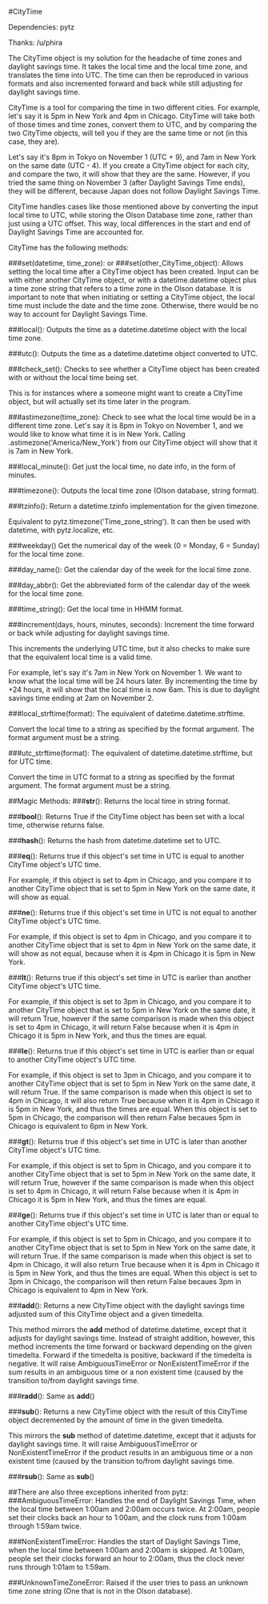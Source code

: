 #CityTime

Dependencies:
pytz

Thanks:
/u/phira

The CityTime object is my solution for the headache of time zones and daylight savings time.  It takes
the local time and the local time zone, and translates the time into UTC.  The time can then be reproduced
in various formats and also incremented forward and back while still adjusting for daylight savings time.

CityTime is a tool for comparing the time in two different cities. For example, let's say it is 5pm in New York
and 4pm in Chicago. CityTime will take both of those times and time zones, convert them to UTC, and by comparing
the two CityTime objects, will tell you if they are the same time or not (in this case, they are).

Let's say it's 8pm in Tokyo on November 1 (UTC + 9), and 7am in New York on the same date (UTC - 4). If you
create a CityTime object for each city, and compare the two, it will show that they are the same. However,
if you tried the same thing on November 3 (after Daylight Savings Time ends), they will be different,
because Japan does not follow Daylight Savings Time.

CityTime handles cases like those mentioned above by converting the input local time to UTC, while storing
the Olson Database time zone, rather than just using a UTC offset. This way, local differences in the start
and end of Daylight Savings Time are accounted for.

CityTime has the following methods:

###set(datetime, time_zone):
or
###set(other_CityTime_object):
Allows setting the local time after a CityTime object has been created.
Input can be with either another CityTime object, or with a datetime.datetime object
plus a time zone string that refers to a time zone in the Olson database.
It is important to note that when initiating or setting a CityTime object,
the local time must include the date and the time zone. Otherwise, there would be no
way to account for Daylight Savings Time.

###local():
Outputs the time as a datetime.datetime object with the local time zone.

###utc():
Outputs the time as a datetime.datetime object converted to UTC.

###check_set():
Checks to see whether a CityTime object has been created with or without
the local time being set.

This is for instances where a someone might want to create a CityTime object, but
will actually set its time later in the program.

###astimezone(time_zone):
Check to see what the local time would be in a different time zone.
Let's say it is 8pm in Tokyo on November 1, and we would like to know what time
it is in New York. Calling .astimezone('America/New_York') from our CityTime object will
show that it is 7am in New York.

###local_minute():
Get just the local time, no date info, in the form of minutes.

###timezone():
Outputs the local time zone (Olson database, string format).

###tzinfo():
Return a datetime.tzinfo implementation for the given timezone.

Equivalent to pytz.timezone('Time_zone_string'). It can then be used with datetime,
with pytz.localize, etc.

###weekday()
Get the numerical day of the week (0 = Monday, 6 = Sunday) for the local time zone.

###day_name():
Get the calendar day of the week for the local time zone.

###day_abbr():
Get the abbreviated form of the calendar day of the week for the local time zone.

###time_string():
Get the local time in HHMM format.

###increment(days, hours, minutes, seconds):
Increment the time forward or back while adjusting for daylight savings time.

This increments the underlying UTC time, but it also checks to make sure that the
equivalent local time is a valid time.

For example, let's say it's 7am in New York on November 1. We want to know what the local
time will be 24 hours later. By incrementing the time by +24 hours, it will show that the
local time is now 6am. This is due to daylight savings time ending at 2am on November 2.

###local_strftime(format):
The equivalent of datetime.datetime.strftime.

Convert the local time to a string as specified by the format argument. The format argument
must be a string.

###utc_strftime(format):
The equivalent of datetime.datetime.strftime, but for UTC time.

Convert the time in UTC format to a string as specified by the format argument. The format argument
must be a string.

##Magic Methods:
###__str__():
Returns the local time in string format.

###__bool__():
Returns True if the CityTime object has been set with a local time, otherwise returns false.

###__hash__():
Returns the hash from datetime.datetime set to UTC.

###__eq__():
Returns true if this object's set time in UTC is equal to another CityTime object's UTC time.

For example, if this object is set to 4pm in Chicago, and you compare it to another CityTime
object that is set to 5pm in New York on the same date, it will show as equal.

###__ne__():
Returns true if this object's set time in UTC is not equal to another CityTime object's UTC time.

For example, if this object is set to 4pm in Chicago, and you compare it to another CityTime
object that is set to 4pm in New York on the same date, it will show as not equal, because when
it is 4pm in Chicago it is 5pm in New York.

###__lt__():
Returns true if this object's set time in UTC is earlier than another CityTime object's UTC time.

For example, if this object is set to 3pm in Chicago, and you compare it to another CityTime
object that is set to 5pm in New York on the same date, it will return True, however if the
same comparison is made when this object is set to 4pm in Chicago, it will return False because when
it is 4pm in Chicago it is 5pm in New York, and thus the times are equal.

###__le__():
Returns true if this object's set time in UTC is earlier than or equal to another CityTime
object's UTC time.

For example, if this object is set to 3pm in Chicago, and you compare it to another CityTime
object that is set to 5pm in New York on the same date, it will return True. If the
same comparison is made when this object is set to 4pm in Chicago, it will also return True
because when it is 4pm in Chicago it is 5pm in New York, and thus the times are equal.  When
this object is set to 5pm in Chicago, the comparison will then return False becaues 5pm in
Chicago is equivalent to 6pm in New York.

###__gt__():
Returns true if this object's set time in UTC is later than another CityTime object's UTC time.

For example, if this object is set to 5pm in Chicago, and you compare it to another CityTime
object that is set to 5pm in New York on the same date, it will return True, however if the
same comparison is made when this object is set to 4pm in Chicago, it will return False because when
it is 4pm in Chicago it is 5pm in New York, and thus the times are equal.

###__ge__():
Returns true if this object's set time in UTC is later than or equal to another CityTime
object's UTC time.

For example, if this object is set to 5pm in Chicago, and you compare it to another CityTime
object that is set to 5pm in New York on the same date, it will return True. If the
same comparison is made when this object is set to 4pm in Chicago, it will also return True
because when it is 4pm in Chicago it is 5pm in New York, and thus the times are equal.  When
this object is set to 3pm in Chicago, the comparison will then return False becaues 3pm in
Chicago is equivalent to 4pm in New York.

###__add__():
Returns a new CityTime object with the daylight savings time adjusted sum of this CityTime object
and a given timedelta.

This method mirrors the __add__ method of datetime.datetime, except that it adjusts for daylight
savings time. Instead of straight addition, however, this method increments the time forward or
backward depending on the given timedelta. Forward if the timedelta is positive, backward if the 
timedelta is negative.  It will raise AmbiguousTimeError or NonExistentTimeError if the sum results
in an ambiguous time or a non existent time (caused by the transition to/from daylight
savings time.

###__radd__():
Same as __add__()

###__sub__():
Returns a new CityTime object with the result of this CityTime object decremented by
the amount of time in the given timedelta.

This mirrors the __sub__ method of datetime.datetime, except that it adjusts for daylight
savings time. It will raise AmbiguousTimeError or NonExistentTimeError if the product results
in an ambiguous time or a non existent time (caused by the transition to/from daylight
savings time.

###__rsub__():
Same as __sub__()

##There are also three exceptions inherited from pytz:
###AmbiguousTimeError:
Handles the end of Daylight Savings Time, when the local time between 1:00am and 2:00am occurs twice.
At 2:00am, people set their clocks back an hour to 1:00am, and the clock runs from 1:00am through
1:59am twice.

###NonExistentTimeError:
Handles the start of Daylight Savings Time, when the local time between 1:00am and 2:00am is skipped.
At 1:00am, people set their clocks forward an hour to 2:00am, thus the clock never runs through 1:01am
to 1:59am.

###UnknownTimeZoneError:
Raised if the user tries to pass an unknown time zone string (One that is not in the Olson database).
